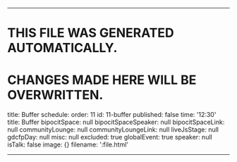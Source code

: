 ----

# THIS FILE WAS GENERATED AUTOMATICALLY.
# CHANGES MADE HERE WILL BE OVERWRITTEN.

title: Buffer
schedule:
  order: 11
  id: 11-buffer
  published: false
  time: '12:30'
  title: Buffer
  bipocitSpace: null
  bipocitSpaceSpeaker: null
  bipocitSpaceLink: null
  communityLounge: null
  communityLoungeLink: null
  liveJsStage: null
  gdcfpDay: null
  misc: null
  excluded: true
  globalEvent: true
  speaker: null
  isTalk: false
  image: {}
filename: ':file.html'

----

